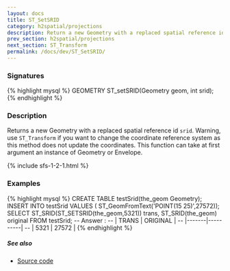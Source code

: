 ```yaml
---
layout: docs
title: ST_SetSRID
category: h2spatial/projections
description: Return a new Geometry with a replaced spatial reference id
prev_section: h2spatial/projections
next_section: ST_Transform
permalink: /docs/dev/ST_SetSRID/
---
```


### Signatures

{% highlight mysql %}
GEOMETRY ST_setSRID(Geometry geom, int srid);
{% endhighlight %}

### Description

Returns a new Geometry with a replaced spatial reference id `srid`. 
Warning, use `ST_Transform` if you want to change the coordinate reference system as this method does not update the coordinates.
This function can take at first argument an instance of Geometry or Envelope.

{% include sfs-1-2-1.html %}

### Examples

{% highlight mysql %}
CREATE TABLE testSrid(the_geom Geometry);
INSERT INTO testSrid VALUES (
    ST_GeomFromText('POINT(15 25)',27572));
SELECT ST_SRID(ST_SETSRID(the_geom,5321)) trans,
    ST_SRID(the_geom) original FROM testSrid;
-- Answer :
--    | TRANS | ORIGINAL |
--    |-------|----------|
--    |  5321 |  27572   |
{% endhighlight %}

##### See also

* <a href="https://github.com/irstv/H2GIS/blob/master/h2spatial/src/main/java/org/h2gis/h2spatial/internal/function/spatial/crs/ST_SetSRID.java" target="_blank">Source code</a>
